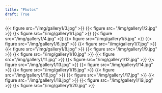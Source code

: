 ```yaml
---
title: "Photos"
draft: True
---
```


{{< figure src="/img/gallery1/3.jpg" >}}
{{< figure src="/img/gallery1/2.jpg" >}}
{{< figure src="/img/gallery1/1.jpg" >}}
{{< figure src="/img/gallery1/4.jpg" >}}
{{< figure src="/img/gallery1/5.jpg" >}}
{{< figure src="/img/gallery1/6.jpg" >}}
{{< figure src="/img/gallery1/7.jpg" >}}
{{< figure src="/img/gallery1/8.jpg" >}}
{{< figure src="/img/gallery1/9.jpg" >}}
{{< figure src="/img/gallery1/10.jpg" >}}
{{< figure src="/img/gallery1/11.jpg" >}}
{{< figure src="/img/gallery1/12.jpg" >}}
{{< figure src="/img/gallery1/13.jpg" >}}
{{< figure src="/img/gallery1/14.jpg" >}}
{{< figure src="/img/gallery1/15.jpg" >}}
{{< figure src="/img/gallery1/16.jpg" >}}
{{< figure src="/img/gallery1/17.jpg" >}}
{{< figure src="/img/gallery1/18.jpg" >}}
{{< figure src="/img/gallery1/19.jpg" >}}
{{< figure src="/img/gallery1/20.jpg" >}}
